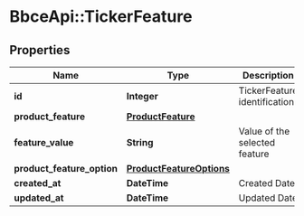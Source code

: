 # BbceApi::TickerFeature

## Properties
Name | Type | Description | Notes
------------ | ------------- | ------------- | -------------
**id** | **Integer** | TickerFeature identification | [optional] 
**product_feature** | [**ProductFeature**](ProductFeature.md) |  | [optional] 
**feature_value** | **String** | Value of the selected feature | [optional] 
**product_feature_option** | [**ProductFeatureOptions**](ProductFeatureOptions.md) |  | [optional] 
**created_at** | **DateTime** | Created Date | [optional] 
**updated_at** | **DateTime** | Updated Date | [optional] 

